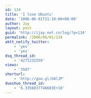 ```yaml
---
id: 134
title: 'I love Ubuntu'
date: '2006-06-01T21:10:00+08:00'
author: Jay
layout: post
guid: 'http://ijay.net.cn/log/?p=134'
permalink: /2006/06/01/134
aktt_notify_twitter:
    - 'yes'
    - 'yes'
dsq_thread_id:
    - '4271232559'
views:
    - '3587'
shorturl:
    - 'http://goo.gl/U4lJP'
duoshuo_thread_id:
    - '6.3356037746603E+18'
---
```


<br />